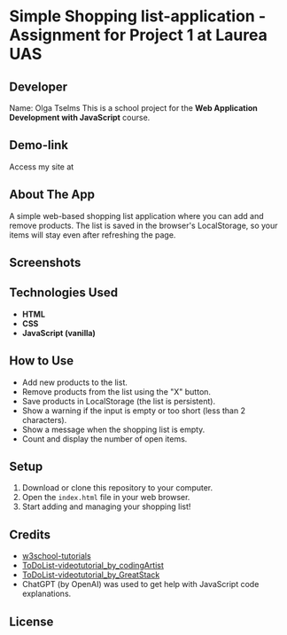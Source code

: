 # Simple Shopping list-application - Assignment for Project 1 at Laurea UAS

## Developer

Name: Olga Tselms
This is a school project for the **Web Application Development with JavaScript** course.

## Demo-link

Access my site at 

## About The App

A simple web-based shopping list application where you can add and remove products. The list is saved in the browser's LocalStorage, so your items will stay even after refreshing the page.

## Screenshots

## Technologies Used

- **HTML**
- **CSS**
- **JavaScript (vanilla)**

## How to Use

- Add new products to the list.
- Remove products from the list using the "X" button.
- Save products in LocalStorage (the list is persistent).
- Show a warning if the input is empty or too short (less than 2 characters).
- Show a message when the shopping list is empty.
- Count and display the number of open items.

## Setup

1. Download or clone this repository to your computer.
2. Open the `index.html` file in your web browser.
3. Start adding and managing your shopping list!

## Credits

- [w3school-tutorials](https://www.w3schools.com/js/default.asp)
- [ToDoList-videotutorial_by_codingArtist](https://www.youtube.com/watch?v=c48pBHlnsPE&t=978s)
- [ToDoList-videotutorial_by_GreatStack](https://www.youtube.com/watch?v=G0jO8kUrg-I&t=1236s)
- ChatGPT (by OpenAI) was used to get help with JavaScript code explanations.

## License